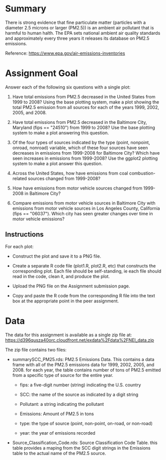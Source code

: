 # Summary

There is strong evidence that fine particulate matter (particles with a diameter 2.5 microns or larger (PM2.5)) is an ambient air pollutant that is harmful to human halth. The EPA sets national ambient air quality standards and approximately every three years it releases its database on PM2.5 emissions.

Reference: https://www.epa.gov/air-emissions-inventories

# Assignment Goal

Answer each of the following six questions with a single plot:

1. Have total emissions from PM2.5 decreased in the United States from 1999 to 2008? Using the base plotting system, make a plot showing the total PM2.5 emission from all sources for each of the years 1999, 2002, 2005, and 2008.

2. Have total emissions from PM2.5 decreased in the Baltimore City, Maryland (fips == "24510") from 1999 to 2008? Use the base plotting system to make a plot answering this question.

3. Of the four types of sources indicated by the type (point, nonpoint, onroad, nonroad) variable, which of these four sources have seen decreases in emissions from 1999-2008 for Baltimore City? Which have seen increases in emissions from 1999-2008? Use the ggplot2 plotting system to make a plot answer this question.

4. Across the United States, how have emissions from coal combustion-related sources changed from 1999-2008?

5. How have emissions from motor vehicle sources changed from 1999-2008 in Baltimore City?

6. Compare emissions from motor vehicle sources in Baltimore City with emissions from motor vehicle sources in Los Angeles County, California (fips == "06037"). Which city has seen greater changes over time in motor vehicle emissions?

## Instructions

For each plot:

* Construct the plot and save it to a PNG file.

* Create a separate R code file (plot1.R, plot2.R, etc) that constructs the corresponding plot. Each file should be self-standing, ie each file should read in the code, clean it, and produce the plot.

* Upload the PNG file on the Assignment submission page.

* Copy and paste the R code from the corresponding R file into the text box at the appropriate point in the peer assignment.

# Data

The data for this assignment is available as a single zip file at: https://d396qusza40orc.cloudfront.net/exdata%2Fdata%2FNEI_data.zip

The zip file contains two files:

* summarySCC_PM25.rds: PM2.5 Emissions Data. This contains a data frame with all of the PM2.5 emissions data for 1999, 2002, 2005, and 2008. for each year, the table contains number of tons of PM2.5 emitted from a specific type of source for the entire year.

    + fips: a five-digit number (string) indicating the U.S. country
  
    + SCC: the name of the source as indicated by a digit string
  
    + Pollutant: a string indicating the pollutant
  
    + Emissions: Amount of PM2.5 in tons
  
    + type: the type of source (point, non-point, on-road, or non-road)
  
    + year: the year of emissions recorded
  
* Source_Classification_Code.rds: Source Classification Code Table. this table provides a maping from the SCC digit strings in the Emissions table to the actual name of the PM2.5 source.
